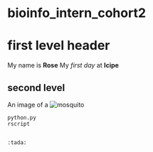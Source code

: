 # bioinfo_intern_cohort2


# first level header
My name is **Rose**
My *first day* at **Icipe**
## second level
An image of a ![mosquito](https://www.google.com/search?q=mosquito+image&client=ubuntu&hs=7fK&channel=fs&sxsrf=ALeKk02277-3w85jQtaLozH-aIUMe9AJjQ:1612354660840&tbm=isch&source=iu&ictx=1&fir=aJM5-ABpthDmEM%252CytDqFMgJ4UMIjM%252C_&vet=1&usg=AI4_-kR8Q1WFYPi41PVAgmTXR-gcdDm0IQ&sa=X&ved=2ahUKEwiclr6W2c3uAhU6QhUIHbs1CtYQ9QF6BAgOEAE&biw=1528&bih=799#imgrc=aJM5-ABpthDmEM)

```
python.py
rscript


:tada:
